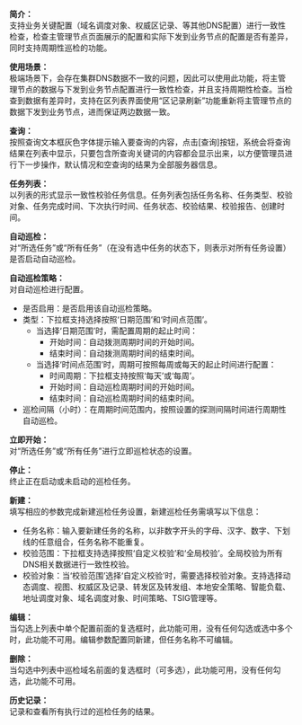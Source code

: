 **简介：**  
支持业务关键配置（域名调度对象、权威区记录、等其他DNS配置）进行一致性检查，检查主管理节点页面展示的配置和实际下发到业务节点的配置是否有差异，同时支持周期性巡检的功能。

**使用场景：**  
极端场景下，会存在集群DNS数据不一致的问题，因此可以使用此功能，将主管理节点的数据与下发到业务节点配置进行一致性检查，并且支持周期性检查。当检查到数据有差异时，支持在区列表界面使用“区记录刷新”功能重新将主管理节点的数据下发到业务节点，进而保证两边数据一致。

**查询：**  
按照查询文本框灰色字体提示输入要查询的内容，点击[查询]按钮，系统会将查询结果在列表中显示，只要包含所查询关键词的内容都会显示出来，以方便管理员进行下一步操作，默认情况和空查询的结果为全部服务器信息。

**任务列表：**  
以列表的形式显示一致性校验任务信息。任务列表包括任务名称、任务类型、校验对象、任务完成时间、下次执行时间、任务状态、校验结果、校验报告、创建时间。

**自动巡检：**  
对“所选任务”或“所有任务”（在没有选中任务的状态下，则表示对所有任务设置）是否启动自动巡检。

**自动巡检策略：**  
对自动巡检进行配置。
- 是否启用：是否启用该自动巡检策略。
- 类型：下拉框支持选择按照‘日期范围’和‘时间点范围’。
  - 当选择‘日期范围’时，需配置周期的起止时间：
    - 开始时间：自动拨测周期时间的开始时间。
    - 结束时间：自动拨测周期时间的结束时间。
  - 当选择‘时间点范围’时，周期可按照每周或每天的起止时间进行配置：
    - 时间周期：下拉框支持按照‘每天’或‘每周’。
    - 开始时间：自动巡检周期时间的开始时间。
    - 结束时间：自动巡检周期时间的结束时间。
- 巡检间隔（小时）：在周期时间范围内，按照设置的探测间隔时间进行周期性自动巡检。

**立即开始：**  
对“所选任务”或“所有任务”进行立即巡检状态的设置。

**停止：**  
终止正在启动或未启动的巡检任务。

**新建：**  
填写相应的参数完成新建巡检任务设置，新建巡检任务需填写以下信息：
- 任务名称：输入要新建任务的名称，以非数字开头的字母、汉字、数字、下划线的任意组合，任务名称不能重复。
- 校验范围：下拉框支持选择按照‘自定义校验’和‘全局校验’。全局校验为所有DNS相关数据进行一致性校验。
- 校验对象：当‘校验范围’选择‘自定义校验’时，需要选择校验对象。支持选择动态调度、视图、权威区及记录、转发区及转发组、本地安全策略、智能负载、地址调度对象、域名调度对象、时间策略、TSIG管理等。

**编辑：**  
当勾选上列表中单个配置前面的复选框时，此功能可用，没有任何勾选或选中多个时，此功能不可用。编辑参数配置同新建，但任务名称不可编辑。

**删除：**  
当勾选中列表中巡检域名前面的复选框时（可多选），此功能可用，没有任何勾选，此功能不可用。

**历史记录：**  
记录和查看所有执行过的巡检任务的结果。
